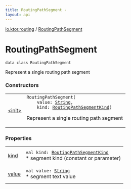 ```yaml
---
title: RoutingPathSegment - 
layout: api
---
```


<div class='api-docs-breadcrumbs'><a href="../index.html">io.ktor.routing</a> / <a href="./index.html">RoutingPathSegment</a></div>

# RoutingPathSegment

<div class="signature"><code><span class="keyword">data</span> <span class="keyword">class </span><span class="identifier">RoutingPathSegment</span></code></div>

Represent a single routing path segment

### Constructors

<table class="api-docs-table">
<tbody>
<tr>
<td markdown="1">

<a href="-init-.html">&lt;init&gt;</a>


</td>
<td markdown="1">
<div class="signature"><code><span class="identifier">RoutingPathSegment</span><span class="symbol">(</span><br/>&nbsp;&nbsp;&nbsp;&nbsp;<span class="parameterName" id="io.ktor.routing.RoutingPathSegment$<init>(kotlin.String, io.ktor.routing.RoutingPathSegmentKind)/value">value</span><span class="symbol">:</span>&nbsp;<a href="https://kotlinlang.org/api/latest/jvm/stdlib/kotlin/-string/index.html"><span class="identifier">String</span></a><span class="symbol">, </span><br/>&nbsp;&nbsp;&nbsp;&nbsp;<span class="parameterName" id="io.ktor.routing.RoutingPathSegment$<init>(kotlin.String, io.ktor.routing.RoutingPathSegmentKind)/kind">kind</span><span class="symbol">:</span>&nbsp;<a href="../-routing-path-segment-kind/index.html"><span class="identifier">RoutingPathSegmentKind</span></a><span class="symbol">)</span></code></div>

Represent a single routing path segment


</td>
</tr>
</tbody>
</table>

### Properties

<table class="api-docs-table">
<tbody>
<tr>
<td markdown="1">

<a href="kind.html">kind</a>


</td>
<td markdown="1">
<div class="signature"><code><span class="keyword">val </span><span class="identifier">kind</span><span class="symbol">: </span><a href="../-routing-path-segment-kind/index.html"><span class="identifier">RoutingPathSegmentKind</span></a></code></div>
* segment kind (constant or parameter)

</td>
</tr>
<tr>
<td markdown="1">

<a href="value.html">value</a>


</td>
<td markdown="1">
<div class="signature"><code><span class="keyword">val </span><span class="identifier">value</span><span class="symbol">: </span><a href="https://kotlinlang.org/api/latest/jvm/stdlib/kotlin/-string/index.html"><span class="identifier">String</span></a></code></div>
* segment text value

</td>
</tr>
</tbody>
</table>
